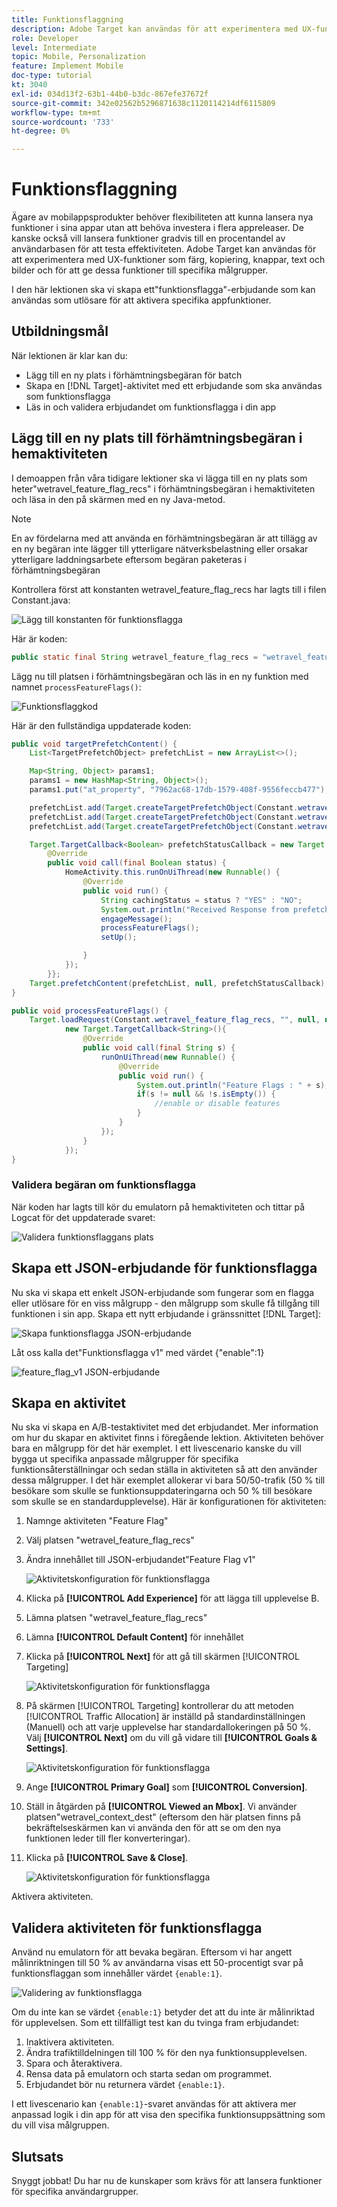 ```yaml
---
title: Funktionsflaggning
description: Adobe Target kan användas för att experimentera med UX-funktioner som färg, kopiering, knappar, text och bilder och för att ge dessa funktioner till specifika målgrupper.
role: Developer
level: Intermediate
topic: Mobile, Personalization
feature: Implement Mobile
doc-type: tutorial
kt: 3040
exl-id: 034d13f2-63b1-44b0-b3dc-867efe37672f
source-git-commit: 342e02562b5296871638c1120114214df6115809
workflow-type: tm+mt
source-wordcount: '733'
ht-degree: 0%

---
```


# Funktionsflaggning

Ägare av mobilappsprodukter behöver flexibiliteten att kunna lansera nya funktioner i sina appar utan att behöva investera i flera appreleaser. De kanske också vill lansera funktioner gradvis till en procentandel av användarbasen för att testa effektiviteten. Adobe Target kan användas för att experimentera med UX-funktioner som färg, kopiering, knappar, text och bilder och för att ge dessa funktioner till specifika målgrupper.

I den här lektionen ska vi skapa ett&quot;funktionsflagga&quot;-erbjudande som kan användas som utlösare för att aktivera specifika appfunktioner.

## Utbildningsmål

När lektionen är klar kan du:

* Lägg till en ny plats i förhämtningsbegäran för batch
* Skapa en [!DNL Target]-aktivitet med ett erbjudande som ska användas som funktionsflagga
* Läs in och validera erbjudandet om funktionsflagga i din app

## Lägg till en ny plats till förhämtningsbegäran i hemaktiviteten

I demoappen från våra tidigare lektioner ska vi lägga till en ny plats som heter&quot;wetravel_feature_flag_recs&quot; i förhämtningsbegäran i hemaktiviteten och läsa in den på skärmen med en ny Java-metod.

>[!NOTE]
>
>En av fördelarna med att använda en förhämtningsbegäran är att tillägg av en ny begäran inte lägger till ytterligare nätverksbelastning eller orsakar ytterligare laddningsarbete eftersom begäran paketeras i förhämtningsbegäran

Kontrollera först att konstanten wetravel_feature_flag_recs har lagts till i filen Constant.java:

![Lägg till konstanten för funktionsflagga](assets/feature_flag_constant.jpg)

Här är koden:

```java
public static final String wetravel_feature_flag_recs = "wetravel_feature_flag_recs";
```

Lägg nu till platsen i förhämtningsbegäran och läs in en ny funktion med namnet `processFeatureFlags()`:

![Funktionsflaggkod](assets/feature_flag_code.jpg)

Här är den fullständiga uppdaterade koden:

```java
public void targetPrefetchContent() {
    List<TargetPrefetchObject> prefetchList = new ArrayList<>();

    Map<String, Object> params1;
    params1 = new HashMap<String, Object>();
    params1.put("at_property", "7962ac68-17db-1579-408f-9556feccb477");

    prefetchList.add(Target.createTargetPrefetchObject(Constant.wetravel_engage_home, params1));
    prefetchList.add(Target.createTargetPrefetchObject(Constant.wetravel_engage_search, params1));
    prefetchList.add(Target.createTargetPrefetchObject(Constant.wetravel_feature_flag_recs, params1));

    Target.TargetCallback<Boolean> prefetchStatusCallback = new Target.TargetCallback<Boolean>() {
        @Override
        public void call(final Boolean status) {
            HomeActivity.this.runOnUiThread(new Runnable() {
                @Override
                public void run() {
                    String cachingStatus = status ? "YES" : "NO";
                    System.out.println("Received Response from prefetch : " + cachingStatus);
                    engageMessage();
                    processFeatureFlags();
                    setUp();

                }
            });
        }};
    Target.prefetchContent(prefetchList, null, prefetchStatusCallback);
}

public void processFeatureFlags() {
    Target.loadRequest(Constant.wetravel_feature_flag_recs, "", null, null, null,
            new Target.TargetCallback<String>(){
                @Override
                public void call(final String s) {
                    runOnUiThread(new Runnable() {
                        @Override
                        public void run() {
                            System.out.println("Feature Flags : " + s);
                            if(s != null && !s.isEmpty()) {
                                //enable or disable features
                            }
                        }
                    });
                }
            });
}
```

### Validera begäran om funktionsflagga

När koden har lagts till kör du emulatorn på hemaktiviteten och tittar på Logcat för det uppdaterade svaret:

![Validera funktionsflaggans plats](assets/feature_flag_code_logcat.jpg)

## Skapa ett JSON-erbjudande för funktionsflagga

Nu ska vi skapa ett enkelt JSON-erbjudande som fungerar som en flagga eller utlösare för en viss målgrupp - den målgrupp som skulle få tillgång till funktionen i sin app. Skapa ett nytt erbjudande i gränssnittet [!DNL Target]:

![Skapa funktionsflagga JSON-erbjudande](assets/feature_flag_json_offer.jpg)

Låt oss kalla det&quot;Funktionsflagga v1&quot; med värdet {&quot;enable&quot;:1}

![feature_flag_v1 JSON-erbjudande](assets/feature_flag_json_name.jpg)

## Skapa en aktivitet

Nu ska vi skapa en A/B-testaktivitet med det erbjudandet. Mer information om hur du skapar en aktivitet finns i föregående lektion. Aktiviteten behöver bara en målgrupp för det här exemplet. I ett livescenario kanske du vill bygga ut specifika anpassade målgrupper för specifika funktionsåterställningar och sedan ställa in aktiviteten så att den använder dessa målgrupper. I det här exemplet allokerar vi bara 50/50-trafik (50 % till besökare som skulle se funktionsuppdateringarna och 50 % till besökare som skulle se en standardupplevelse). Här är konfigurationen för aktiviteten:

1. Namnge aktiviteten &quot;Feature Flag&quot;
1. Välj platsen &quot;wetravel_feature_flag_recs&quot;
1. Ändra innehållet till JSON-erbjudandet&quot;Feature Flag v1&quot;

   ![Aktivitetskonfiguration för funktionsflagga](assets/feature_flag_activity.jpg)

1. Klicka på **[!UICONTROL Add Experience]** för att lägga till upplevelse B.
1. Lämna platsen &quot;wetravel_feature_flag_recs&quot;
1. Lämna **[!UICONTROL Default Content]** för innehållet
1. Klicka på **[!UICONTROL Next]** för att gå till skärmen [!UICONTROL Targeting]

   ![Aktivitetskonfiguration för funktionsflagga](assets/feature_flag_activity_2.jpg)

1. På skärmen [!UICONTROL Targeting] kontrollerar du att metoden [!UICONTROL Traffic Allocation] är inställd på standardinställningen (Manuell) och att varje upplevelse har standardallokeringen på 50 %. Välj **[!UICONTROL Next]** om du vill gå vidare till **[!UICONTROL Goals & Settings]**.

   ![Aktivitetskonfiguration för funktionsflagga](assets/feature_flag_activity_3.jpg)

1. Ange **[!UICONTROL Primary Goal]** som **[!UICONTROL Conversion]**.
1. Ställ in åtgärden på **[!UICONTROL Viewed an Mbox]**. Vi använder platsen&quot;wetravel_context_dest&quot; (eftersom den här platsen finns på bekräftelseskärmen kan vi använda den för att se om den nya funktionen leder till fler konverteringar).
1. Klicka på **[!UICONTROL Save & Close]**.

   ![Aktivitetskonfiguration för funktionsflagga](assets/feature_flag_activity_4.jpg)

Aktivera aktiviteten.

## Validera aktiviteten för funktionsflagga

Använd nu emulatorn för att bevaka begäran. Eftersom vi har angett målinriktningen till 50 % av användarna visas ett 50-procentigt svar på funktionsflaggan som innehåller värdet `{enable:1}`.

![Validering av funktionsflagga](assets/feature_flag_validation.jpg)

Om du inte kan se värdet `{enable:1}` betyder det att du inte är målinriktad för upplevelsen. Som ett tillfälligt test kan du tvinga fram erbjudandet:

1. Inaktivera aktiviteten.
1. Ändra trafiktilldelningen till 100 % för den nya funktionsupplevelsen.
1. Spara och återaktivera.
1. Rensa data på emulatorn och starta sedan om programmet.
1. Erbjudandet bör nu returnera värdet `{enable:1}`.

I ett livescenario kan `{enable:1}`-svaret användas för att aktivera mer anpassad logik i din app för att visa den specifika funktionsuppsättning som du vill visa målgruppen.

## Slutsats

Snyggt jobbat! Du har nu de kunskaper som krävs för att lansera funktioner för specifika användargrupper.
